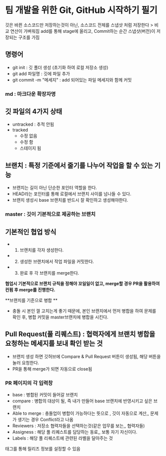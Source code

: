 # 팀 개발을 위한 Git, GitHub 시작하기 필기

깃은 바뀐 소스코드만 저장하는것이 아닌, 소스코드 전체를 스냅샷 처럼 저장한다 > 비교 연산이 가벼워짐
add를 통해 stage에 올리고, Commit하는 순간 스냅샷(버전)이 저장되는 구조를 가짐


## 명령어
- git init : 깃 폴더 생성 (초기화 하여 로컬 저장소 생성)
- git add 파일명 : 깃에 파일 추가
- git commit -m "메세지" : add 되어있는 파일 메세지와 함께 커밋

### md : 마크다운 확장자명


## 깃 파일의 4가지 상태
- untracked : 추적 안됨
- tracked
  - 수정 없음
  - 수정 함
  - 스테이지 됨 

## 브랜치 : 특정 기준에서 줄기를 나누어 작업을 할 수 있는 기능
- 브랜치는 길이 아닌 단순한 포인터 역할을 한다. 
- HEAD라는 포인터를 통해 로컬에서 브랜치 사이를 넘나들 수 있다.
- 브랜치 생성시 base 브랜치를 반드시 잘 확인하고 생성해야한다.

### master : 깃이 기본적으로 제공하는 브랜치

## 기본적인 협업 방식
- 1. 브랜치를 각자 생성한다.
- 2. 생성한 브랜치에서 작업 파일을 커밋한다.
- 3. 완료 후 각 브랜치를 merge한다.

**협업시 기본적으로 브랜치 규칙을 정해야 꼬일일이 없고, merge할 경우 PR을 활용하여 컨펌 후 merge를 진행한다.**

**브랜치를 기준으로 병합 **
- 충돌 시 본인 껄 고치는게 좋기 때문에, 본인 브랜치에서 먼저 병합을 하여 문제를 확인 후, 병합 커밋을 master브랜치에 병합을 시킨다.

## Pull Request(풀 리퀘스트) : 협력자에게 브랜치 병합을 요청하는 메세지를 보내 확인 받는 것
- 브랜치 생성 하면 깃허브에 Compare & Pull Request 버튼이 생성됨, 해당 버튼을 눌러 요청한다.
- PR을 통해 merge가 되면 자동으로 close됨

### PR 페이지의 각 입력창
- base : 병합된 커밋이 들어갈 브랜치
- compare : 병합의 대상이 될, 즉 내가 만들어 base 브랜치에 반영시키고 싶은 브랜치
- Able to merge : 충돌업이 병합이 가능하다는 뜻으로 , 깃이 자동으로 계산,, 문제가 생기는 경우 Conflict라고 나옴
- Reviewers : 저장소 협력자들을 선택하는것(같은 업무를 보는,, 협력자들)
- Assigness : 해당 풀 리퀘스트를 담당하는 동료,, 보통 자기 자신이다. 
- Labels : 해당 풀 리퀘스트에 관련된 라벨을 달아주는 것

태그를 통해 릴리즈 정보를 설정할 수 있음
